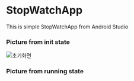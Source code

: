 # StopWatchApp
This is simple StopWatchApp from Android Studio

### Picture from init state
![초기화면](https://user-images.githubusercontent.com/96816327/151309915-5b5d93c9-08a9-4ebe-a33b-b90b32bf033c.jpg)

### Picture from running state

